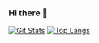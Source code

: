 ### Hi there 👋


[![Git Stats](https://github-readme-stats.vercel.app/api?username=rij1234&count_private=true&show_icons=true&theme=react)](https://github.com/rij1234) [![Top Langs](https://github-readme-stats.vercel.app/api/top-langs/?username=rij1234&count_private=true&show_icons=true&theme=react&layout=compact)](https://github.com/rij1234)


